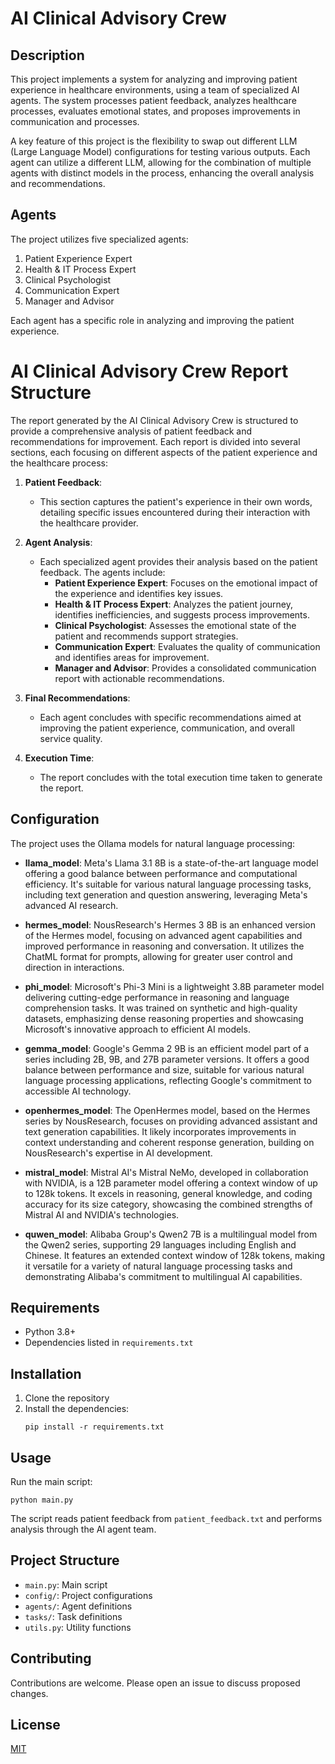 # AI Clinical Advisory Crew

## Description
This project implements a system for analyzing and improving patient experience in healthcare environments, using a team of specialized AI agents. The system processes patient feedback, analyzes healthcare processes, evaluates emotional states, and proposes improvements in communication and processes. 

A key feature of this project is the flexibility to swap out different LLM (Large Language Model) configurations for testing various outputs. Each agent can utilize a different LLM, allowing for the combination of multiple agents with distinct models in the process, enhancing the overall analysis and recommendations.

## Agents
The project utilizes five specialized agents:

1. Patient Experience Expert
2. Health & IT Process Expert
3. Clinical Psychologist
4. Communication Expert
5. Manager and Advisor

Each agent has a specific role in analyzing and improving the patient experience.

# AI Clinical Advisory Crew Report Structure

The report generated by the AI Clinical Advisory Crew is structured to provide a comprehensive analysis of patient feedback and recommendations for improvement. Each report is divided into several sections, each focusing on different aspects of the patient experience and the healthcare process:

1. **Patient Feedback**: 
   - This section captures the patient's experience in their own words, detailing specific issues encountered during their interaction with the healthcare provider.

2. **Agent Analysis**: 
   - Each specialized agent provides their analysis based on the patient feedback. The agents include:
     - **Patient Experience Expert**: Focuses on the emotional impact of the experience and identifies key issues.
     - **Health & IT Process Expert**: Analyzes the patient journey, identifies inefficiencies, and suggests process improvements.
     - **Clinical Psychologist**: Assesses the emotional state of the patient and recommends support strategies.
     - **Communication Expert**: Evaluates the quality of communication and identifies areas for improvement.
     - **Manager and Advisor**: Provides a consolidated communication report with actionable recommendations.

3. **Final Recommendations**: 
   - Each agent concludes with specific recommendations aimed at improving the patient experience, communication, and overall service quality.

4. **Execution Time**: 
   - The report concludes with the total execution time taken to generate the report.

## Configuration
The project uses the Ollama models for natural language processing:

- **llama_model**: Meta's Llama 3.1 8B is a state-of-the-art language model offering a good balance between performance and computational efficiency. It's suitable for various natural language processing tasks, including text generation and question answering, leveraging Meta's advanced AI research.

- **hermes_model**: NousResearch's Hermes 3 8B is an enhanced version of the Hermes model, focusing on advanced agent capabilities and improved performance in reasoning and conversation. It utilizes the ChatML format for prompts, allowing for greater user control and direction in interactions.

- **phi_model**: Microsoft's Phi-3 Mini is a lightweight 3.8B parameter model delivering cutting-edge performance in reasoning and language comprehension tasks. It was trained on synthetic and high-quality datasets, emphasizing dense reasoning properties and showcasing Microsoft's innovative approach to efficient AI models.

- **gemma_model**: Google's Gemma 2 9B is an efficient model part of a series including 2B, 9B, and 27B parameter versions. It offers a good balance between performance and size, suitable for various natural language processing applications, reflecting Google's commitment to accessible AI technology.

- **openhermes_model**: The OpenHermes model, based on the Hermes series by NousResearch, focuses on providing advanced assistant and text generation capabilities. It likely incorporates improvements in context understanding and coherent response generation, building on NousResearch's expertise in AI development.

- **mistral_model**: Mistral AI's Mistral NeMo, developed in collaboration with NVIDIA, is a 12B parameter model offering a context window of up to 128k tokens. It excels in reasoning, general knowledge, and coding accuracy for its size category, showcasing the combined strengths of Mistral AI and NVIDIA's technologies.

- **quwen_model**: Alibaba Group's Qwen2 7B is a multilingual model from the Qwen2 series, supporting 29 languages including English and Chinese. It features an extended context window of 128k tokens, making it versatile for a variety of natural language processing tasks and demonstrating Alibaba's commitment to multilingual AI capabilities.

## Requirements
- Python 3.8+
- Dependencies listed in `requirements.txt`

## Installation
1. Clone the repository
2. Install the dependencies:
   ```
   pip install -r requirements.txt
   ```

## Usage
Run the main script:
```
python main.py
```

The script reads patient feedback from `patient_feedback.txt` and performs analysis through the AI agent team.

## Project Structure
- `main.py`: Main script
- `config/`: Project configurations
- `agents/`: Agent definitions
- `tasks/`: Task definitions
- `utils.py`: Utility functions

## Contributing
Contributions are welcome. Please open an issue to discuss proposed changes.

## License
[MIT](https://choosealicense.com/licenses/mit/)
